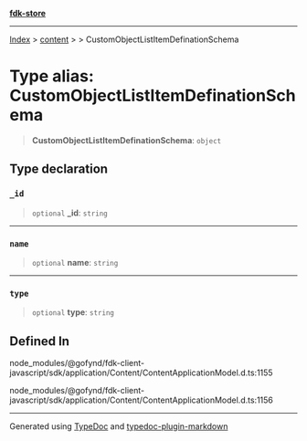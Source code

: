 [**fdk-store**](../../../README.md)
***

[Index](../../../API.md) > [content](../../README.md) > [<internal>](../README.md) > CustomObjectListItemDefinationSchema

# Type alias: CustomObjectListItemDefinationSchema

> **CustomObjectListItemDefinationSchema**: `object`

## Type declaration

### `_id`

> `optional` **\_id**: `string`

***

### `name`

> `optional` **name**: `string`

***

### `type`

> `optional` **type**: `string`

## Defined In

node\_modules/@gofynd/fdk-client-javascript/sdk/application/Content/ContentApplicationModel.d.ts:1155

node\_modules/@gofynd/fdk-client-javascript/sdk/application/Content/ContentApplicationModel.d.ts:1156

***
Generated using [TypeDoc](https://typedoc.org/) and [typedoc-plugin-markdown](https://www.npmjs.com/package/typedoc-plugin-markdown)
